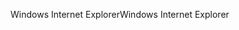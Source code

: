 <span data-ttu-id="d96d6-101">Windows Internet Explorer</span><span class="sxs-lookup"><span data-stu-id="d96d6-101">Windows Internet Explorer</span></span>